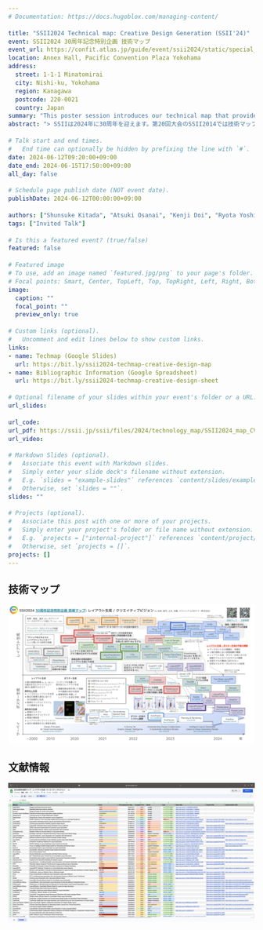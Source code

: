 ```yaml
---
# Documentation: https://docs.hugoblox.com/managing-content/

title: "SSII2024 Technical map: Creative Design Generation (SSII'24)"
event: SSII2024 30周年記念特別企画 技術マップ
event_url: https://confit.atlas.jp/guide/event/ssii2024/static/special_project_tech_map
location: Annex Hall, Pacific Convention Plaza Yokohama
address:
  street: 1-1-1 Minatomirai
  city: Nishi-ku, Yokohama
  region: Kanagawa
  postcode: 220-0021
  country: Japan
summary: "This poster session introduces our technical map that provides an overview of the field of creative graphic design AI, such as layout generation and poster generation."
abstract: "> SSIIは2024年に30周年を迎えます。第20回大会のSSII2014では技術マップ企画を行いましたが、この10年の間にも分野が大きく発展してきました。画像センシング分野は大きく発展するに至りましたが、特に深層学習の発展は目覚ましく、学術的にも産業的にも10年前からは想像もできないような基礎・応用技術が登場しています。SSII2014では、画像センシング分野における代表的な3分野（イメージング、認識、三次元シーンの復元）に限定してきましたが、劇的な分野の拡がりを見せる昨今では3分野に収めることが困難と判断し、可能な限り分野を網羅できるように選定して参りました。一方で、これからの10年以上を担う人材として、特に若手研究者を中心に技術マップをまとめて頂いています。"

# Talk start and end times.
#   End time can optionally be hidden by prefixing the line with `#`.
date: 2024-06-12T09:20:00+09:00
date_end: 2024-06-15T17:50:00+09:00
all_day: false

# Schedule page publish date (NOT event date).
publishDate: 2024-06-12T00:00:00+09:00

authors: ["Shunsuke Kitada", "Atsuki Osanai", "Kenji Doi", "Ryota Yoshihashi", "Nghia Truong"]
tags: ["Invited Talk"]

# Is this a featured event? (true/false)
featured: false

# Featured image
# To use, add an image named `featured.jpg/png` to your page's folder. 
# Focal points: Smart, Center, TopLeft, Top, TopRight, Left, Right, BottomLeft, Bottom, BottomRight.
image:
  caption: ""
  focal_point: ""
  preview_only: true

# Custom links (optional).
#   Uncomment and edit lines below to show custom links.
links:
- name: Techmap (Google Slides)
  url: https://bit.ly/ssii2024-techmap-creative-design-map
- name: Bibliographic Information (Google Spreadsheet)
  url: https://bit.ly/ssii2024-techmap-creative-design-sheet

# Optional filename of your slides within your event's folder or a URL.
url_slides:

url_code:
url_pdf: https://ssii.jp/ssii/files/2024/technology_map/SSII2024_map_CV.pdf
url_video:

# Markdown Slides (optional).
#   Associate this event with Markdown slides.
#   Simply enter your slide deck's filename without extension.
#   E.g. `slides = "example-slides"` references `content/slides/example-slides.md`.
#   Otherwise, set `slides = ""`.
slides: ""

# Projects (optional).
#   Associate this post with one or more of your projects.
#   Simply enter your project's folder or file name without extension.
#   E.g. `projects = ["internal-project"]` references `content/project/deep-learning/index.md`.
#   Otherwise, set `projects = []`.
projects: []
---
```


## 技術マップ

[![Techmap](featured.png)](https://bit.ly/ssii2024-techmap-creative-design-map)

## 文献情報

[![Bibliographic Information](bibliography.png)](https://bit.ly/ssii2024-techmap-creative-design-sheet)

